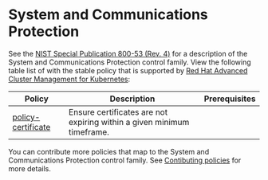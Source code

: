 # System and Communications Protection

See the [NIST Special Publication 800-53 (Rev. 4)](https://nvd.nist.gov/800-53/Rev4/control/SC-1) for a description of the System and Communications Protection control family. View the following table list of with the stable policy that is supported by [Red Hat Advanced Cluster Management for Kubernetes](https://access.redhat.com/documentation/en-us/red_hat_advanced_cluster_management_for_kubernetes/2.1/html/security/security#managing-certificate-policies):

Policy  | Description | Prerequisites
------- | ----------- | -------------
[policy-certificate](../SC-System-and-Communications-Protection/policy-certificate.yaml) | Ensure certificates are not expiring within a given minimum timeframe. |

You can contribute more policies that map to the System and Communications Protection control family. See [Contibuting policies](https://github.com/open-cluster-management/policy-collection/blob/master/docs/CONTRIBUTING.md) for more details.
